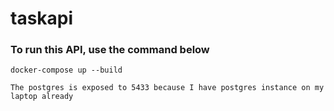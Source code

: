 # taskapi


### To run this API, use the command below
```docker-compose up --build```

```
The postgres is exposed to 5433 because I have postgres instance on my laptop already
```